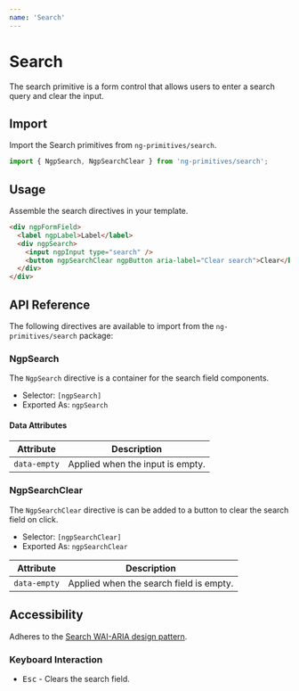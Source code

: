 ```yaml
---
name: 'Search'
---
```


# Search

The search primitive is a form control that allows users to enter a search query and clear the input.

<docs-example name="search"></docs-example>

## Import

Import the Search primitives from `ng-primitives/search`.

```ts
import { NgpSearch, NgpSearchClear } from 'ng-primitives/search';
```

## Usage

Assemble the search directives in your template.

```html
<div ngpFormField>
  <label ngpLabel>Label</label>
  <div ngpSearch>
    <input ngpInput type="search" />
    <button ngpSearchClear ngpButton aria-label="Clear search">Clear</button>
  </div>
</div>
```

## API Reference

The following directives are available to import from the `ng-primitives/search` package:

### NgpSearch

The `NgpSearch` directive is a container for the search field components.

- Selector: `[ngpSearch]`
- Exported As: `ngpSearch`

#### Data Attributes

| Attribute    | Description                      |
| ------------ | -------------------------------- |
| `data-empty` | Applied when the input is empty. |

### NgpSearchClear

The `NgpSearchClear` directive is can be added to a button to clear the search field on click.

- Selector: `[ngpSearchClear]`
- Exported As: `ngpSearchClear`

| Attribute    | Description                             |
| ------------ | --------------------------------------- |
| `data-empty` | Applied when the search field is empty. |

## Accessibility

Adheres to the [Search WAI-ARIA design pattern](https://www.w3.org/TR/wai-aria-1.2/#searchbox).

### Keyboard Interaction

- <kbd>Esc</kbd> - Clears the search field.
